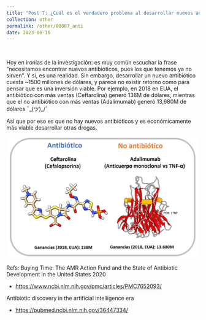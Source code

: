 ```yaml
---
title: "Post 7: ¿Cuál es el verdadero problema al desarrollar nuevos antibióticos? 💊"
collection: other
permalink: /other/00007_anti
date: 2023-06-16
---
```


&nbsp;

Hoy en ironías de la investigación: es muy común escuchar la frase “necesitamos encontrar nuevos antibióticos, pues los que tenemos ya no sirven”. Y si, es una realidad. Sin embargo, desarrollar un nuevo antibiótico cuesta ~1500 millones de dólares, y parece no existir retorno como para pensar que es una inversión viable. Por ejemplo, en 2018 en EUA, el antibiótico con más ventas (Ceftarolina) generó 138M de dólares, mientras que el no antibiótico con más ventas (Adalimumab) generó 13,680M de dólares ¯\_(ツ)_/¯ 

Así que por eso es que no hay nuevos antibióticos y es económicamente más viable desarrollar otras drogas.

![img](/images/general/00007_anti.jpg)


Refs:
Buying Time: The AMR Action Fund and the State of Antibiotic Development in the United States 2020
* <https://www.ncbi.nlm.nih.gov/pmc/articles/PMC7652093/>

Antibiotic discovery in the artificial intelligence era
* <https://pubmed.ncbi.nlm.nih.gov/36447334/>
